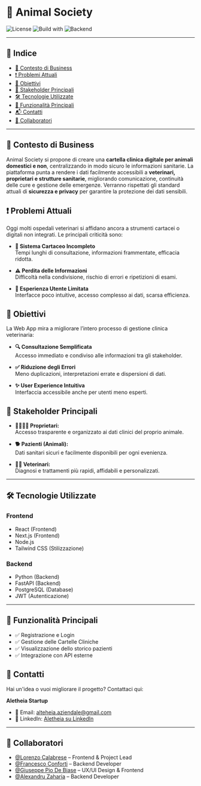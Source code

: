# 🐾 Animal Society

![License](https://img.shields.io/badge/license-MIT-green)
![Build with](https://img.shields.io/badge/frontend-Next.js_%2B_Node.js-blue)
![Backend](https://img.shields.io/badge/backend-FastAPI_%2B_Python-yellow)

---

## 📑 Indice
- [📘 Contesto di Business](#contesto-di-business)
- [❗ Problemi Attuali](#problemi-attuali)
- [🎯 Obiettivi](#obiettivi)
- [👥 Stakeholder Principali](#gli-stackholder)
- [🛠️ Tecnologie Utilizzate](#tecnologie-utilizzate)
- [🧪 Funzionalità Principali](#funzionalità-principali)
- [📬 Contatti](#contatti)
- [👥 Collaboratori](#collaboratori)

  
---

## 📘 Contesto di Business
Animal Society si propone di creare una **cartella clinica digitale per animali domestici e non**, centralizzando in modo sicuro le informazioni sanitarie. La piattaforma punta a rendere i dati facilmente accessibili a **veterinari, proprietari e strutture sanitarie**, migliorando comunicazione, continuità delle cure e gestione delle emergenze. Verranno rispettati gli standard attuali di **sicurezza e privacy** per garantire la protezione dei dati sensibili.

## ❗ Problemi Attuali
Oggi molti ospedali veterinari si affidano ancora a strumenti cartacei o digitali non integrati. Le principali criticità sono:

- **📄 Sistema Cartaceo Incompleto**  
  Tempi lunghi di consultazione, informazioni frammentate, efficacia ridotta.

- **⚠️ Perdita delle Informazioni**  
  Difficoltà nella condivisione, rischio di errori e ripetizioni di esami.

- **🚫 Esperienza Utente Limitata**  
  Interfacce poco intuitive, accesso complesso ai dati, scarsa efficienza.

## 🎯 Obiettivi

La Web App mira a migliorare l’intero processo di gestione clinica veterinaria:

- **🔍 Consultazione Semplificata**  
  Accesso immediato e condiviso alle informazioni tra gli stakeholder.

- **✅ Riduzione degli Errori**  
  Meno duplicazioni, interpretazioni errate e dispersioni di dati.

- **✨ User Experience Intuitiva**  
  Interfaccia accessibile anche per utenti meno esperti.

## 👥 Stakeholder Principali

- **👨‍👩‍👧‍👦 Proprietari:**  
  Accesso trasparente e organizzato ai dati clinici del proprio animale.

- **🐕 Pazienti (Animali):**  
  Dati sanitari sicuri e facilmente disponibili per ogni evenienza.

- **👩‍⚕️ Veterinari:**  
  Diagnosi e trattamenti più rapidi, affidabili e personalizzati.

---

## 🛠️ Tecnologie Utilizzate

### Frontend
- React (Frontend)
- Next.js (Frontend)
- Node.js
- Tailwind CSS (Stilizzazione)
  
### Backend 
- Python (Backend)
- FastAPI (Backend)
- PostgreSQL (Database)
- JWT (Autenticazione)


---

## 🧪 Funzionalità Principali

- ✅ Registrazione e Login
- ✅ Gestione delle Cartelle Cliniche
- ✅ Visualizzazione dello storico pazienti
- ✅ Integrazione con API esterne


## 🤝 Contatti

Hai un'idea o vuoi migliorare il progetto? Contattaci qui:

**Aletheia Startup**  
- 📧 Email: [alteheia.aziendale@gmail.com](mailto:alteheia.aziendale@gmail.com)  
- 🔗 LinkedIn: [Aletheia su LinkedIn](https://www.linkedin.com/company/aletheia-startup)
---

## 👥 Collaboratori

- [@Lorenzo Calabrese](https://github.com/LorenzoCalabrese03) – Frontend & Project Lead  
- [@Francesco Conforti](https://github.com/checcoconf) – Backend Developer  
- [@Giuseppe Pio De Biase](https://github.com/GiuseppePioDeBiase) – UX/UI Design & Frontend
- [@Alexandru Zaharia](https://github.com/darkmodeftw) – Backend Developer


